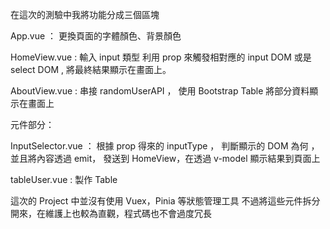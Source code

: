 在這次的測驗中我將功能分成三個區塊

App.vue ： 更換頁面的字體顏色、背景顏色

HomeView.vue : 輸入 input 類型 利用 prop 來觸發相對應的 input DOM 或是 select DOM ,
將最終結果顯示在畫面上。

AboutView.vue : 串接 randomUserAPI ， 使用 Bootstrap Table 將部分資料顯示在畫面上

元件部分：

InputSelector.vue ： 根據 prop 得來的 inputType ， 判斷顯示的 DOM 為何 ， 並且將內容透過 emit，
發送到 HomeView，在透過 v-model 顯示結果到頁面上

tableUser.vue : 製作 Table

這次的 Project 中並沒有使用 Vuex，Pinia 等狀態管理工具
不過將這些元件拆分開來，在維護上也較為直觀，程式碼也不會過度冗長
